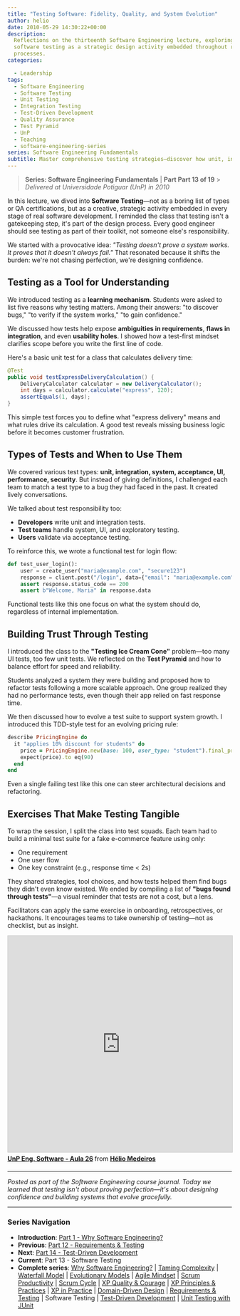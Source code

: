 ```yaml
---
title: "Testing Software: Fidelity, Quality, and System Evolution"
author: helio
date: 2010-05-29 14:30:22+00:00
description:
  Reflections on the thirteenth Software Engineering lecture, exploring
  software testing as a strategic design activity embedded throughout real development
  processes.
categories:

  - Leadership
tags:
  - Software Engineering
  - Software Testing
  - Unit Testing
  - Integration Testing
  - Test-Driven Development
  - Quality Assurance
  - Test Pyramid
  - UnP
  - Teaching
  - software-engineering-series
series: Software Engineering Fundamentals
subtitle: Master comprehensive testing strategies—discover how unit, integration, and system testing work together to create robust verification pyramids that catch bugs early and build user confidence
---
```


> **Series: Software Engineering Fundamentals** | **Part Part 13 of 19** > _Delivered at Universidade Potiguar (UnP) in 2010_

In this lecture, we dived into **Software Testing**—not as a boring list of types or QA certifications, but as a creative, strategic activity embedded in every stage of real software development. I reminded the class that testing isn't a gatekeeping step, it's part of the design process. Every good engineer should see testing as part of their toolkit, not someone else's responsibility.

We started with a provocative idea: _"Testing doesn't prove a system works. It proves that it doesn't always fail."_ That resonated because it shifts the burden: we're not chasing perfection, we're designing confidence.

## Testing as a Tool for Understanding

We introduced testing as a **learning mechanism**. Students were asked to list five reasons why testing matters. Among their answers: "to discover bugs," "to verify if the system works," "to gain confidence."

We discussed how tests help expose **ambiguities in requirements**, **flaws in integration**, and even **usability holes**. I showed how a test-first mindset clarifies scope before you write the first line of code.

Here's a basic unit test for a class that calculates delivery time:

```java
@Test
public void testExpressDeliveryCalculation() {
    DeliveryCalculator calculator = new DeliveryCalculator();
    int days = calculator.calculate("express", 120);
    assertEquals(1, days);
}
```

This simple test forces you to define what "express delivery" means and what rules drive its calculation. A good test reveals missing business logic before it becomes customer frustration.

## Types of Tests and When to Use Them

We covered various test types: **unit, integration, system, acceptance, UI, performance, security**. But instead of giving definitions, I challenged each team to match a test type to a bug they had faced in the past. It created lively conversations.

We talked about test responsibility too:

- **Developers** write unit and integration tests.
- **Test teams** handle system, UI, and exploratory testing.
- **Users** validate via acceptance testing.

To reinforce this, we wrote a functional test for login flow:

```python
def test_user_login():
    user = create_user("maria@example.com", "secure123")
    response = client.post("/login", data={"email": "maria@example.com", "password": "secure123"})
    assert response.status_code == 200
    assert b"Welcome, Maria" in response.data
```

Functional tests like this one focus on what the system should do, regardless of internal implementation.

## Building Trust Through Testing

I introduced the class to the **"Testing Ice Cream Cone"** problem—too many UI tests, too few unit tests. We reflected on the **Test Pyramid** and how to balance effort for speed and reliability.

Students analyzed a system they were building and proposed how to refactor tests following a more scalable approach. One group realized they had no performance tests, even though their app relied on fast response time.

We then discussed how to evolve a test suite to support system growth. I introduced this TDD-style test for an evolving pricing rule:

```ruby
describe PricingEngine do
  it "applies 10% discount for students" do
    price = PricingEngine.new(base: 100, user_type: "student").final_price
    expect(price).to eq(90)
  end
end
```

Even a single failing test like this one can steer architectural decisions and refactoring.

## Exercises That Make Testing Tangible

To wrap the session, I split the class into test squads. Each team had to build a minimal test suite for a fake e-commerce feature using only:

- One requirement
- One user flow
- One key constraint (e.g., response time < 2s)

They shared strategies, tool choices, and how tests helped them find bugs they didn't even know existed. We ended by compiling a list of **"bugs found through tests"**—a visual reminder that tests are not a cost, but a lens.

Facilitators can apply the same exercise in onboarding, retrospectives, or hackathons. It encourages teams to take ownership of testing—not as checklist, but as insight.

<div style="margin-bottom: 20px;">
<iframe src="https://www.slideshare.net/slideshow/embed_code/key/2djxpcSYwJnMsu?startSlide=1" width="597" height="486" frameborder="0" marginwidth="0" marginheight="0" scrolling="no" style="border:1px solid #CCC; border-width:1px; margin-bottom:5px;max-width: 100%;" allowfullscreen></iframe> <div style="margin-bottom:5px"><strong> <a href="https://pt.slideshare.net/slideshow/un-p-aula-26/4328245" title="UnP Eng. Software - Aula 26" target="_blank">UnP Eng. Software - Aula 26</a> </strong> from <strong> <a href="https://www.slideshare.net/heliomedeiros" target="_blank">Hélio Medeiros</a> </strong></div></div>

---

_Posted as part of the Software Engineering course journal. Today we learned that testing isn't about proving perfection—it's about designing confidence and building systems that evolve gracefully._

---

### **Series Navigation**

- **Introduction**: [Part 1 - Why Software Engineering?](../2010-02-24-software-engineering-purpose/)
- **Previous**: [Part 12 - Requirements & Testing](../2010-05-22-requirements-validation-tests/)
- **Next**: [Part 14 - Test-Driven Development](../2010-06-05-test-driven-development/)
- **Current**: Part 13 - Software Testing
- **Complete series**: [Why Software Engineering?](../2010-02-24-software-engineering-purpose/) | [Taming Complexity](../2010-03-02-complexity-process/) | [Waterfall Model](../2010-03-10-waterfall-model/) | [Evolutionary Models](../2010-03-18-evolutionary-models/) | [Agile Mindset](../2010-03-26-agile-mindset/) | [Scrum Productivity](../2010-04-03-scrum-productivity/) | [Scrum Cycle](../2010-04-11-scrum-cycle/) | [XP Quality & Courage](../2010-04-19-xp-quality-courage/) | [XP Principles & Practices](../2010-05-01-xp-principles-practices/) | [XP in Practice](../2010-05-08-applying-xp-strategies/) | [Domain-Driven Design](../2010-05-15-domain-driven-design/) | [Requirements & Testing](../2010-05-22-requirements-validation-tests/) | Software Testing | [Test-Driven Development](../2010-06-05-test-driven-development/) | [Unit Testing with JUnit](../2010-06-12-junit-unit-testing/)
